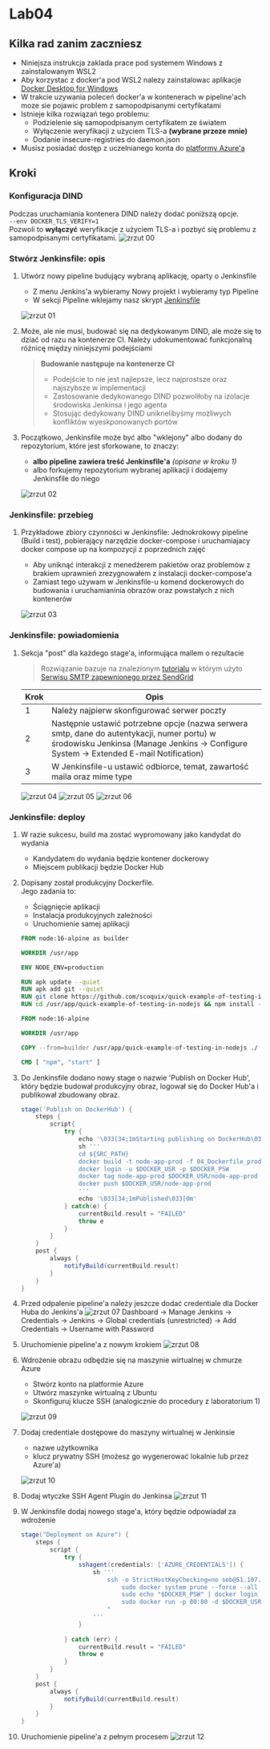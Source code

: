 # Lab04

## Kilka rad zanim zaczniesz
- Niniejsza instrukcja zaklada prace pod systemem Windows z zainstalowanym WSL2
- Aby korzystac z docker'a pod WSL2 nalezy zainstalowac aplikacje [Docker Desktop for Windows ](https://hub.docker.com/editions/community/docker-ce-desktop-windows)
- W trakcie uzywania poleceń docker'a w kontenerach w pipeline'ach moze sie pojawic problem z samopodpisanymi certyfikatami
- Istnieje kilka rozwiązań tego problemu:
    - Podzielenie się samopodpisanym certyfikatem ze światem 
    - Wyłączenie weryfikacji z użyciem TLS-a **(wybrane przeze mnie)**
    - Dodanie insecure-registries do daemon.json
- Musisz posiadać dostęp z uczelnianego konta do [platformy Azure'a](https://portal.azure.com)

## Kroki

### Konfiguracja DIND 
Podczas uruchamiania kontenera DIND należy dodać poniższą opcje. \
`--env DOCKER_TLS_VERIFY=1` \
Pozwoli to **wyłączyć** weryfikacje z użyciem TLS-a i pozbyć się problemu z samopodpisanymi certyfikatami. ![zrzut 00](screenshots/04/00-run-dind.png)


### Stwórz Jenkinsfile: opis
1. Utwórz nowy pipeline budujący wybraną aplikację, oparty o Jenkinsfile
    - Z menu Jenkins'a wybieramy Nowy projekt i wybieramy typ Pipeline
    - W sekcji Pipeline wklejamy nasz skrypt [Jenkinsfile](https://github.com/InzynieriaOprogramowaniaAGH/MDO2022/blob/SS306505/GCL/03/SS306505/Jenkinsfile)
   
   ![zrzut 01](screenshots/04/01-copy-paste-pipeline.png)
2. Może, ale nie musi, budować się na dedykowanym DIND, ale może się to dziać od razu na kontenerze CI. Należy udokumentować funkcjonalną różnicę między niniejszymi podejściami
    > **Budowanie następuje na kontenerze CI**
    > - Podejście to nie jest najlepsze, lecz najprostsze oraz najszybsze w implementacji
    > - Zastosowanie dedykowanego DIND pozwoliłoby na izolacje środowiska Jenkinsa i jego agenta
    > - Stosując dedykowany DIND uniknelibyśmy możliwych konfliktów wyeskponowanych portów

3. Początkowo, Jenkinsfile może być albo "wklejony" albo dodany do repozytorium, które jest sforkowane, to znaczy:
    - **albo pipeline zawiera treść Jenkinsfile'a** *(opisane w kroku 1)*
    - albo forkujemy repozytorium wybranej aplikacji i dodajemy Jenkinsfile do niego

    ![zrzut 02](screenshots/04/02-working-pipeline.png)
### Jenkinsfile: przebieg
1. Przykładowe zbiory czynności w Jenkinsfile: Jednokrokowy pipeline (Build i test), pobierający narzędzie docker-compose i uruchamiajacy docker compose up na kompozycji z poprzednich zajęć
    - Aby uniknąć interakcji z menedżerem pakietów oraz problemów z brakiem uprawnień zrezygnowałem z instalacji docker-compose'a
    - Zamiast tego używam w Jenkinsfile-u komend dockerowych do budowania i uruchamianinia obrazów oraz powstałych z nich kontenerów

    ![zrzut 03](screenshots/04/03-docker-cmds.png)  
### Jenkinsfile: powiadomienia
1. Sekcja "post" dla każdego stage'a, informująca mailem o rezultacie
    > Rozwiązanie bazuje na znalezionym [tutorialu](https://www.youtube.com/watch?v=CGSwDpDfEMw) w którym użyto [Serwisu SMTP zapewnionego przez SendGrid](https://sendgrid.com/solutions/email-api/smtp-service/)
    
    |Krok|Opis|
    |-|-|
    |1|Należy najpierw skonfigurować serwer poczty|
    |2|Następnie ustawić potrzebne opcje (nazwa serwera smtp, dane do autentykacji, numer portu) w środowisku Jenkinsa (Manage Jenkins -> Configure System -> Extended E-mail Notification) |
    |3|W Jenkinsfile-u ustawić odbiorce, temat, zawartość maila oraz mime type|
    
    ![zrzut 04](screenshots/04/04-send-email-jenkinsfile.png)
    ![zrzut 05](screenshots/04/05-email-message.png)
    ![zrzut 06](screenshots/04/06-email-messages.png)
### Jenkinsfile: deploy
1. W razie sukcesu, build ma zostać wypromowany jako kandydat do wydania
    - Kandydatem do wydania będzie kontener dockerowy
    - Miejscem publikacji będzie Docker Hub
2. Dopisany został produkcyjny Dockerfile. \
   Jego zadania to:
    - Ściągnięcie aplikacji
    - Instalacja produkcyjnych zależności
    - Uruchomienie samej aplikacji

    ```Dockerfile
    FROM node:16-alpine as builder

    WORKDIR /usr/app

    ENV NODE_ENV=production

    RUN apk update --quiet
    RUN apk add git --quiet
    RUN git clone https://github.com/scoquix/quick-example-of-testing-in-nodejs.git
    RUN cd /usr/app/quick-example-of-testing-in-nodejs && npm install --only=prod

    FROM node:16-alpine

    WORKDIR /usr/app

    COPY --from=builder /usr/app/quick-example-of-testing-in-nodejs ./

    CMD [ "npm", "start" ]
    ```

3. Do Jenkinsfile dodano nowy stage o nazwie 'Publish on Docker Hub', który będzie budował produkcyjny obraz, logował się do Docker Hub'a i publikował zbudowany obraz.
    ```Groovy
    stage('Publish on DockerHub') {
        steps {
            script{
                try {
                    echo '\033[34;1mStarting publishing on DockerHub\033[0m'
                    sh '''
                    cd ${SRC_PATH}
                    docker build -t node-app-prod -f 04_Dockerfile_prod .
                    docker login -u $DOCKER_USR -p $DOCKER_PSW
                    docker tag node-app-prod $DOCKER_USR/node-app-prod
                    docker push $DOCKER_USR/node-app-prod
                    '''
                    echo '\033[34;1mPublished\033[0m'   
                } catch(e) {
                    currentBuild.result = "FAILED"
                    throw e
                }
            }
        }
        post {
            always {
                notifyBuild(currentBuild.result)
            }
        }
    }
    ```

4. Przed odpalenie pipeline'a należy jeszcze dodać credentiale dla Docker Huba do Jenkins'a
![zrzut 07](screenshots/04/07-added-credentials.png)
Dashboard -> Manage Jenkins -> Credentials -> Jenkins -> Global credentials (unrestricted) -> Add Credentials -> Username with Password

5. Uruchomienie pipeline'a z nowym krokiem
![zrzut 08](screenshots/04/08-added-publish-stage.png)

6. Wdrożenie obrazu odbędzie się na maszynie wirtualnej w chmurze Azure
    - Stwórz konto na platformie Azure
    - Utwórz maszynke wirtualną z Ubuntu
    - Skonfiguruj klucze SSH (analogicznie do procedury z laboratorium 1)

    ![zrzut 09](screenshots/04/09-azure-vm.png)
7. Dodaj credentiale dostępowe do maszyny wirtualnej w Jenkinsie
    - nazwe użytkownika
    - klucz prywatny SSH (możesz go wygenerować lokalnie lub przez Azure'a) 

    ![zrzut 10](screenshots/04/10-azure-creds.png)
8. Dodaj wtyczke SSH Agent Plugin do Jenkinsa
    ![zrzut 11](screenshots/04/11-ssh-agent-plugin.png)
9. W Jenkinsfile dodaj nowego stage'a, który będzie odpowiadał za wdrożenie
    ```Groovy
    stage("Deployment on Azure") {
        steps {
            script {
                try {
                    sshagent(credentials: ['AZURE_CREDENTIALS']) {
                        sh '''
                            ssh -o StrictHostKeyChecking=no seb@51.107.190.28 "
                                sudo docker system prune --force --all && 
                                sudo echo "$DOCKER_PSW" | docker login -u "$DOCKER_USR" --password-stdin &&
                                sudo docker run -p 80:80 -d $DOCKER_USR/node-app-prod
                            "
                        '''
                    }
                
                } catch (err) {
                    currentBuild.result = "FAILED"
                    throw e
                }
            }
        }
        post {
            always {
                notifyBuild(currentBuild.result)
            }
        }
    }
    ```
10. Uruchomienie pipeline'a z pełnym procesem
![zrzut 12](screenshots/04/12-completed-pipeline.png)

